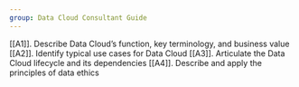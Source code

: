 ```yaml
---
group: Data Cloud Consultant Guide
---
```

[[A1]]. Describe Data Cloud’s function, key terminology, and business value
[[A2]]. Identify typical use cases for Data Cloud
[[A3]]. Articulate the Data Cloud lifecycle and its dependencies
[[A4]]. Describe and apply the principles of data ethics